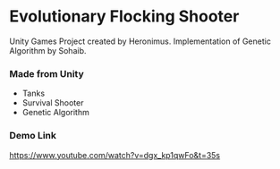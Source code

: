 # Evolutionary Flocking Shooter
Unity Games Project created by Heronimus.
Implementation of Genetic Algorithm by Sohaib.

### Made from Unity
 *  Tanks
 *  Survival Shooter
 *  Genetic Algorithm
 
### Demo Link
https://www.youtube.com/watch?v=dgx_kp1qwFo&t=35s

